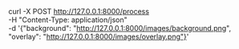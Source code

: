curl -X POST http://127.0.0.1:8000/process \
-H "Content-Type: application/json" \
-d '{"background": "http://127.0.0.1:8000/images/background.png", "overlay": "http://127.0.0.1:8000/images/overlay.png"}'